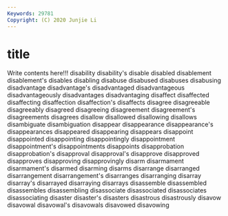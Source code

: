 ```yaml
---
Keywords: 29781
Copyright: (C) 2020 Junjie Li
---
```


# title

Write contents here!!!
disability
disability's 
disable 
disabled 
disablement 
disablement's 
disables 
disabling 
disabuse 
disabused 
disabuses
disabusing 
disadvantage 
disadvantage's 
disadvantaged 
disadvantageous 
disadvantageously 
disadvantages 
disadvantaging 
disaffect 
disaffected
disaffecting 
disaffection 
disaffection's 
disaffects 
disagree 
disagreeable 
disagreeably 
disagreed 
disagreeing 
disagreement
disagreement's 
disagreements 
disagrees 
disallow 
disallowed 
disallowing 
disallows 
disambiguate 
disambiguation 
disappear
disappearance 
disappearance's 
disappearances 
disappeared 
disappearing 
disappears 
disappoint 
disappointed 
disappointing 
disappointingly
disappointment 
disappointment's 
disappointments 
disappoints 
disapprobation 
disapprobation's 
disapproval 
disapproval's 
disapprove 
disapproved
disapproves 
disapproving 
disapprovingly 
disarm 
disarmament 
disarmament's 
disarmed 
disarming 
disarms 
disarrange
disarranged 
disarrangement 
disarrangement's 
disarranges 
disarranging 
disarray 
disarray's 
disarrayed 
disarraying 
disarrays
disassemble 
disassembled 
disassembles 
disassembling 
disassociate 
disassociated 
disassociates 
disassociating 
disaster 
disaster's
disasters 
disastrous 
disastrously 
disavow 
disavowal 
disavowal's 
disavowals 
disavowed 
disavowing 
